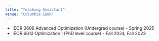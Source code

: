 ```yaml
---
title: "Teaching Assistant"
venue: "Columbia IEOR"
---
```


- IEOR 3609 Advanced Optimization (Undergrad course) - Spring 2025
- IEOR 6613 Optimization I (PhD level course) - Fall 2024, Fall 2023
